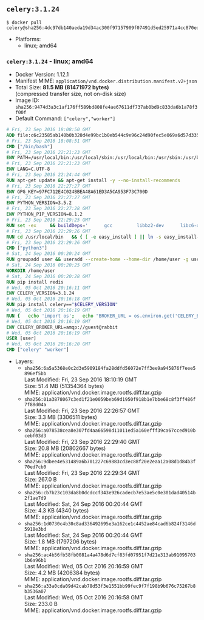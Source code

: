 ## `celery:3.1.24`

```console
$ docker pull celery@sha256:4dc97db140aeda19d34ac300f97157909f07491d5ed25971a4cc870eda9943f1
```

-	Platforms:
	-	linux; amd64

### `celery:3.1.24` - linux; amd64

-	Docker Version: 1.12.1
-	Manifest MIME: `application/vnd.docker.distribution.manifest.v2+json`
-	Total Size: **81.5 MB (81471972 bytes)**  
	(compressed transfer size, not on-disk size)
-	Image ID: `sha256:9474d3a3c1af176ff589bd808fe4ae67611df737ab0bd9c833da6b1a78f3f00f`
-	Default Command: `["celery","worker"]`

```dockerfile
# Fri, 23 Sep 2016 18:08:50 GMT
ADD file:c6c23585ab140b0b320d4e99bc1b0eb544c9e96c24d90fec5e069a6d57d335ca in / 
# Fri, 23 Sep 2016 18:08:51 GMT
CMD ["/bin/bash"]
# Fri, 23 Sep 2016 22:21:23 GMT
ENV PATH=/usr/local/bin:/usr/local/sbin:/usr/local/bin:/usr/sbin:/usr/bin:/sbin:/bin
# Fri, 23 Sep 2016 22:21:23 GMT
ENV LANG=C.UTF-8
# Fri, 23 Sep 2016 22:24:44 GMT
RUN apt-get update && apt-get install -y --no-install-recommends 		ca-certificates 		libsqlite3-0 		libssl1.0.0 	&& rm -rf /var/lib/apt/lists/*
# Fri, 23 Sep 2016 22:27:27 GMT
ENV GPG_KEY=97FC712E4C024BBEA48A61ED3A5CA953F73C700D
# Fri, 23 Sep 2016 22:27:27 GMT
ENV PYTHON_VERSION=3.5.2
# Fri, 23 Sep 2016 22:27:28 GMT
ENV PYTHON_PIP_VERSION=8.1.2
# Fri, 23 Sep 2016 22:29:25 GMT
RUN set -ex 	&& buildDeps=' 		gcc 		libbz2-dev 		libc6-dev 		liblzma-dev 		libncurses-dev 		libreadline-dev 		libsqlite3-dev 		libssl-dev 		make 		tcl-dev 		tk-dev 		wget 		xz-utils 		zlib1g-dev 	' 	&& apt-get update && apt-get install -y $buildDeps --no-install-recommends && rm -rf /var/lib/apt/lists/* 		&& wget -O python.tar.xz "https://www.python.org/ftp/python/${PYTHON_VERSION%%[a-z]*}/Python-$PYTHON_VERSION.tar.xz" 	&& wget -O python.tar.xz.asc "https://www.python.org/ftp/python/${PYTHON_VERSION%%[a-z]*}/Python-$PYTHON_VERSION.tar.xz.asc" 	&& export GNUPGHOME="$(mktemp -d)" 	&& gpg --keyserver ha.pool.sks-keyservers.net --recv-keys "$GPG_KEY" 	&& gpg --batch --verify python.tar.xz.asc python.tar.xz 	&& rm -r "$GNUPGHOME" python.tar.xz.asc 	&& mkdir -p /usr/src/python 	&& tar -xJC /usr/src/python --strip-components=1 -f python.tar.xz 	&& rm python.tar.xz 		&& cd /usr/src/python 	&& ./configure 		--enable-loadable-sqlite-extensions 		--enable-shared 	&& make -j$(nproc) 	&& make install 	&& ldconfig 		&& if [ ! -e /usr/local/bin/pip3 ]; then : 		&& wget -O /tmp/get-pip.py 'https://bootstrap.pypa.io/get-pip.py' 		&& python3 /tmp/get-pip.py "pip==$PYTHON_PIP_VERSION" 		&& rm /tmp/get-pip.py 	; fi 	&& pip3 install --no-cache-dir --upgrade --force-reinstall "pip==$PYTHON_PIP_VERSION" 	&& [ "$(pip list |tac|tac| awk -F '[ ()]+' '$1 == "pip" { print $2; exit }')" = "$PYTHON_PIP_VERSION" ] 		&& find /usr/local -depth 		\( 			\( -type d -a -name test -o -name tests \) 			-o 			\( -type f -a -name '*.pyc' -o -name '*.pyo' \) 		\) -exec rm -rf '{}' + 	&& apt-get purge -y --auto-remove $buildDeps 	&& rm -rf /usr/src/python ~/.cache
# Fri, 23 Sep 2016 22:29:26 GMT
RUN cd /usr/local/bin 	&& { [ -e easy_install ] || ln -s easy_install-* easy_install; } 	&& ln -s idle3 idle 	&& ln -s pydoc3 pydoc 	&& ln -s python3 python 	&& ln -s python3-config python-config
# Fri, 23 Sep 2016 22:29:26 GMT
CMD ["python3"]
# Sat, 24 Sep 2016 00:20:24 GMT
RUN groupadd user && useradd --create-home --home-dir /home/user -g user user
# Sat, 24 Sep 2016 00:20:25 GMT
WORKDIR /home/user
# Sat, 24 Sep 2016 00:20:28 GMT
RUN pip install redis
# Wed, 05 Oct 2016 20:16:11 GMT
ENV CELERY_VERSION=3.1.24
# Wed, 05 Oct 2016 20:16:18 GMT
RUN pip install celery=="$CELERY_VERSION"
# Wed, 05 Oct 2016 20:16:19 GMT
RUN { 	echo 'import os'; 	echo "BROKER_URL = os.environ.get('CELERY_BROKER_URL', 'amqp://')"; } > celeryconfig.py
# Wed, 05 Oct 2016 20:16:19 GMT
ENV CELERY_BROKER_URL=amqp://guest@rabbit
# Wed, 05 Oct 2016 20:16:19 GMT
USER [user]
# Wed, 05 Oct 2016 20:16:20 GMT
CMD ["celery" "worker"]
```

-	Layers:
	-	`sha256:6a5a5368e0c2d3e5909184fa28ddfd56072e7ff3ee9a945876f7eee5896ef5bb`  
		Last Modified: Fri, 23 Sep 2016 18:10:19 GMT  
		Size: 51.4 MB (51354364 bytes)  
		MIME: application/vnd.docker.image.rootfs.diff.tar.gzip
	-	`sha256:01a3878067c3ed1f21e0059beb69d1950f918b1e7bbe68c8f3ff486f7f88d04a`  
		Last Modified: Fri, 23 Sep 2016 22:26:57 GMT  
		Size: 3.3 MB (3306511 bytes)  
		MIME: application/vnd.docker.image.rootfs.diff.tar.gzip
	-	`sha256:a078538cea8e307fd4aa66598d11011ed5a160efff39ca67cced910bcebf03d3`  
		Last Modified: Fri, 23 Sep 2016 22:29:40 GMT  
		Size: 20.8 MB (20802667 bytes)  
		MIME: application/vnd.docker.image.rootfs.diff.tar.gzip
	-	`sha256:9dbee4e531489a6b701227c69883cd3ec88f20e2eaa12a08d1d84b3f70ed7cb0`  
		Last Modified: Fri, 23 Sep 2016 22:29:34 GMT  
		Size: 267.0 B  
		MIME: application/vnd.docker.image.rootfs.diff.tar.gzip
	-	`sha256:cb7b23c103da8b0dcdccf343e926cadecb7e53ae5c0e301dad40514b2f1ae7d9`  
		Last Modified: Sat, 24 Sep 2016 00:20:44 GMT  
		Size: 4.3 KB (4340 bytes)  
		MIME: application/vnd.docker.image.rootfs.diff.tar.gzip
	-	`sha256:1d0730c4b30c8ad336492695e3a162ce1c4452ae84cad6b824f3146d5918e3bd`  
		Last Modified: Sat, 24 Sep 2016 00:20:44 GMT  
		Size: 1.8 MB (1797206 bytes)  
		MIME: application/vnd.docker.image.rootfs.diff.tar.gzip
	-	`sha256:ac4b56fb58fb0081a4a478d6d7cf83fd07951f7d21e313ab910957031b6a96b1`  
		Last Modified: Wed, 05 Oct 2016 20:16:59 GMT  
		Size: 4.2 MB (4206384 bytes)  
		MIME: application/vnd.docker.image.rootfs.diff.tar.gzip
	-	`sha256:a33a0cda09d42cab78d53f3e1551bb99fec9f7f198b9b676c75267b8b3536a07`  
		Last Modified: Wed, 05 Oct 2016 20:16:58 GMT  
		Size: 233.0 B  
		MIME: application/vnd.docker.image.rootfs.diff.tar.gzip
